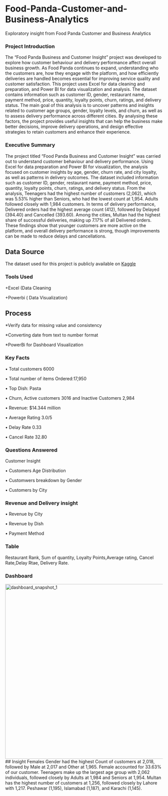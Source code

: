 # Food-Panda-Customer-and-Business-Analytics
Exploratory insight from Food Panda Customer and Business Analytics
### Project Introduction
The “Food Panda Business and Customer Insight” project was developed to explore how customer behaviour and delivery performance affect overall business growth. As Food Panda continues to expand, understanding who the customers are, how they engage with the platform, and how efficiently deliveries are handled becomes essential for improving service quality and customer satisfaction.
This project uses Excel for data cleaning and preparation, and Power BI for data visualization and analysis. The dataset contains information such as customer ID, gender, restaurant name, payment method, price, quantity, loyalty points, churn, ratings, and delivery status.
The main goal of this analysis is to uncover patterns and insights related to customer age groups, gender, loyalty levels, and churn, as well as to assess delivery performance across different cities. By analysing these factors, the project provides useful insights that can help the business make better decisions, improve delivery operations, and design effective strategies to retain customers and enhance their experience.
### Executive Summary
The project titled “Food Panda Business and Customer Insight” was carried out to understand customer behaviour and delivery performance. Using Excel for data preparation and Power BI for visualization, the analysis focused on customer insights by age, gender, churn rate, and city loyalty, as well as patterns in delivery outcomes. The dataset included information such as customer ID, gender, restaurant name, payment method, price, quantity, loyalty points, churn, ratings, and delivery status.
From the analysis, Teenagers had the highest number of customers (2,062), which was 5.53% higher than Seniors, who had the lowest count at 1,954. Adults followed closely with 1,984 customers. In terms of delivery performance, Delivered orders had the highest average count (412), followed by Delayed (394.40) and Cancelled (393.60). Among the cities, Multan had the highest share of successful deliveries, making up 7.17% of all Delivered orders.
These findings show that younger customers are more active on the platform, and overall delivery performance is strong, though improvements can be made to reduce delays and cancellations.
## Data Source
The dataset used for this project is publicly available on [Kaggle](https://www.kaggle.com/datasets/nabihazahid/foodpanda-analysis-dataset-2025)
### Tools Used
+Excel (Data Cleaning

+Powerbi ( Data Visualization) 

## Process
*Verify data for missing value and consistency

*Converting date from text to number format

*PowerBi for Dashboard Visualization

### Key Facts
• Total customers 6000

•	Total number of items Ordered:17,950

•	Top Dish: Pasta

•	Churn, Active customers 3016 and Inactive Customers 2,984

•	Revenue: $14.344 million 

•	Average Rating 3.0/5

•	Delay Rate 0.33

•	Cancel Rate 32.80

### Questions Answered

Customer Insight

• Customers Age Distribution

• Customwers breakdown by Gender

• Customers by City

### Revenue and Delivery insight

• Revenue by City

• Revenue by Dish

• Payment Method

### Table
Restaurant Rank, Sum of quantity, Loyalty Points,Average rating, Cancel Rate,Delay Rtae, Delivery Rate.

### Dashboard
<img width="1000" height="557" alt="dashboard_snapshot_1" src="https://github.com/user-attachments/assets/58d92c3f-67f4-42a5-aadf-9b569eca5f8d" />
## Insight
Females Gender had the highest Count of customers at 2,018, followed by Male at 2,017 and Other at 1,965.  Female accounted for 33.63% of our customer. Teenagers make up the largest age group with 2,062 individuals, followed closely by Adults at 1,984 and Seniors at 1,954. Multan has the highest number of customers at 1,256, followed closely by Lahore with 1,217. Peshawar (1,195), Islamabad (1,187), and Karachi (1,145).


